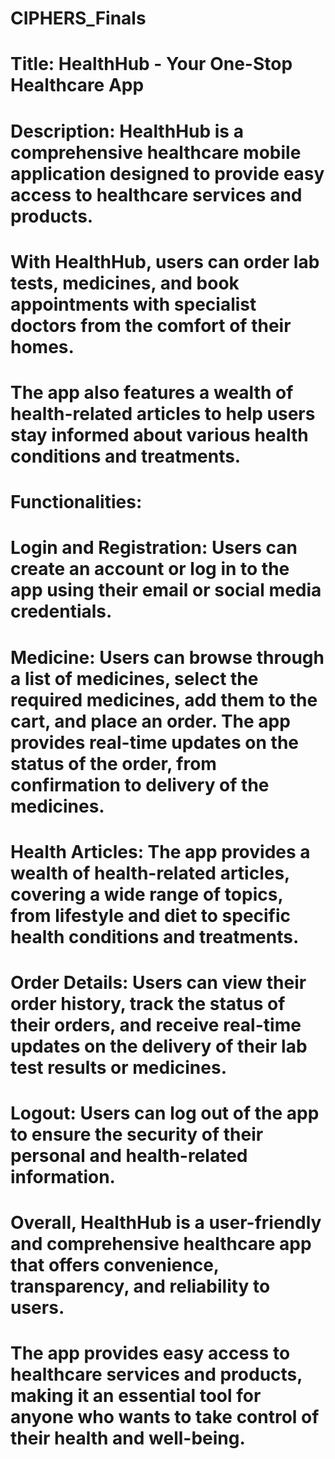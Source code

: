 # CIPHERS_Finals

# Title: HealthHub - Your One-Stop Healthcare App
# Description: HealthHub is a comprehensive healthcare mobile application designed to provide easy access to healthcare services and products. 
  # With HealthHub, users can order lab tests, medicines, and book appointments with specialist doctors from the comfort of their homes. 
  # The app also features a wealth of health-related articles to help users stay informed about various health conditions and treatments.

# Functionalities:

  # Login and Registration: Users can create an account or log in to the app using their email or social media credentials.

  # Medicine: Users can browse through a list of medicines, select the required medicines, add them to the cart, and place an order. The app provides real-time updates on the status of the order, from confirmation to delivery of the medicines.

   # Health Articles: The app provides a wealth of health-related articles, covering a wide range of topics, from lifestyle and diet to specific health conditions and treatments.

   # Order Details: Users can view their order history, track the status of their orders, and receive real-time updates on the delivery of their lab test results or medicines.
   
   # Logout: Users can log out of the app to ensure the security of their personal and health-related information.


# Overall, HealthHub is a user-friendly and comprehensive healthcare app that offers convenience, transparency, and reliability to users. 
  # The app provides easy access to healthcare services and products, making it an essential tool for anyone who wants to take control of their health and well-being.
